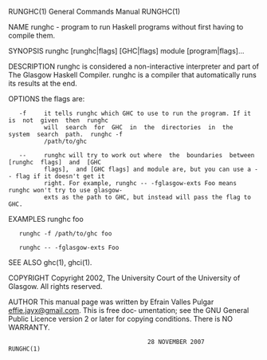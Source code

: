 RUNGHC(1)                              General Commands Manual                              RUNGHC(1)

NAME
       runghc - program to run Haskell programs without first having to compile them.

SYNOPSIS
       runghc [runghc|flags] [GHC|flags] module [program|flags]...

DESCRIPTION
       runghc  is  considered a non-interactive interpreter and part of The Glasgow Haskell Compiler.
       runghc is a compiler that automatically runs its results at the end.

OPTIONS
       the flags are:

       -f     it tells runghc which GHC to use to run the program. If it is  not  given  then  runghc
              will  search  for  GHC  in  the  directories  in  the  system  search  path.  runghc -f
              /path/to/ghc

       --     runghc will try to work out where  the  boundaries  between  [runghc  flags]  and  [GHC
              flags],  and [GHC flags] and module are, but you can use a -- flag if it doesn't get it
              right. For example, runghc -- -fglasgow-exts Foo means runghc won't try to use glasgow-
              exts as the path to GHC, but instead will pass the flag to GHC.

EXAMPLES
       runghc foo

       runghc -f /path/to/ghc foo

       runghc -- -fglasgow-exts Foo

SEE ALSO
       ghc(1), ghci(1).

COPYRIGHT
       Copyright 2002, The University Court of the University of Glasgow. All rights reserved.

AUTHOR
       This manual page was written by Efrain Valles Pulgar <effie.jayx@gmail.com>. This is free doc‐
       umentation; see the GNU General Public Licence version 2  or  later  for  copying  conditions.
       There is NO WARRANTY.

                                           28 NOVEMBER 2007                                 RUNGHC(1)
